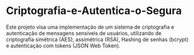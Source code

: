 # Criptografia-e-Autentica-o-Segura

  Este projeto visa uma implementação de um sistema de criptografia e autenticação de mensagens sensíveis de usuários, utilizando de criptografia simétrica (AES), assimétrica (RSA), Hashing de senhas (bcrypt) e autenticação com tokens (JSON Web Token).
  
